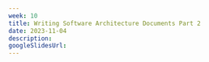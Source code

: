 ```yaml
---
week: 10
title: Writing Software Architecture Documents Part 2
date: 2023-11-04
description:
googleSlidesUrl:
---
```

